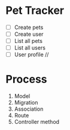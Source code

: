 # Pet Tracker

- [ ] Create pets
- [ ] Create user
- [ ] List all pets
- [ ] List all users
  <!-- /pets pets#index -->
- [ ] User profile //

# Process

1. Model
2. Migration
  3. Association
4. Route
5. Controller method
